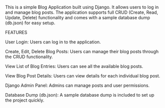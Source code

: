 This is a simple Blog Application built using Django. It allows users to log in and manage blog posts. The application supports full CRUD (Create, Read, Update, Delete) functionality and comes with a sample database dump (db.json) for easy setup.

FEATURES

User Login: Users can log in to the application.

Create, Edit, Delete Blog Posts: Users can manage their blog posts through the CRUD functionality.

View List of Blog Entries: Users can see all the available blog posts.

View Blog Post Details: Users can view details for each individual blog post.

Django Admin Panel: Admins can manage posts and user permissions.

Database Dump (db.json): A sample database dump is included to set up the project quickly.

